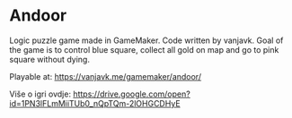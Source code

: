 Andoor
======
Logic puzzle game made in GameMaker. Code written by vanjavk. Goal of the game is to control blue square, collect all gold on map and go to pink square without dying.

Playable at: https://vanjavk.me/gamemaker/andoor/

Više o igri ovdje: https://drive.google.com/open?id=1PN3lFLmMiiTUb0_nQpTQm-2lOHGCDHyE